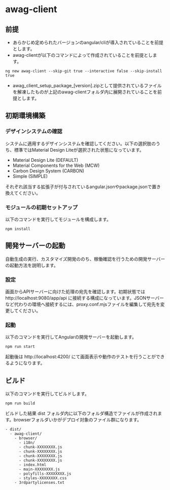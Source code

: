 # awag-client

## 前提

- あらかじめ定められたバージョンのangular/cliが導入されていることを前提とします。
- awag-clientが以下のコマンドによって作成されていることを前提とします。

```
ng new awag-client --skip-git true --interactive false --skip-install true
```

- awag_client_setup_package_[version].zipとして提供されているファイルを解凍したものが上記のawag-clientフォルダ内に展開されていることを前提とします。

## 初期環境構築

### デザインシステムの確認

システムに適用するデザインシステムを確認してください。以下の選択肢のうち、標準ではMaterial Design Liteが選択された状態になっています。

- Material Design Lite (DEFAULT)
- Material Components for the Web (MCW)
- Carbon Design System (CARBON)
- Simple (SIMPLE)

それぞれ該当する拡張子が付与されているangular.jsonやpackage.jsonで置き換えてください。

### モジュールの初期セットアップ

以下のコマンドを実行してモジュールを構成します。

```
npm install
```

## 開発サーバーの起動

自動生成の実行、カスタマイズ開発ののち、稼働確認を行うための開発サーバーの起動方法を説明します。

### 設定

画面からAPIサーバーに向けた処理の宛先を確認します。初期状態では http://localhost:9080/app/api に接続する構成になっています。JSONサーバーなど代わりの環境へ接続するには、proxy.conf.mjsファイルを編集して宛先を変更してください。

### 起動

以下のコマンドを実行してAngularの開発サーバーを起動します。

```
npm run start
```

起動後は http://localhost:4200/ にて画面表示や動作のテストを行うことができるようになります。

## ビルド

以下のコマンドを実行してビルドします。

```
npm run build
```

ビルドした結果 dist フォルダ内に以下のフォルダ構造でファイルが作成されます。browserフォルダいかがデプロイ対象のファイル群になります。

```
- dist/
  - awag-client/
    - browser/
      - i18n/
      - chunk-XXXXXXXX.js
      - chunk-XXXXXXXX.js
      - chunk-XXXXXXXX.js
      - chunk-XXXXXXXX.js
      - index.html
      - main-XXXXXXXX.js
      - polyfills-XXXXXXXX.js
      - styles-XXXXXXXX.css
    - 3rdpartylicenses.txt
```

